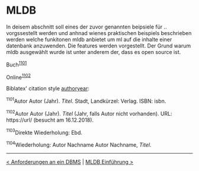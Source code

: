 # MLDB

In deisem abschnitt soll eines der zuvor genannten beipsiele für .. vorgssestellt werden und anhnad wienes praktischen beispiels beschrieben werden welche funkitonen mldb anbietet um ml auf die inhalte einer datenbank anzuwenden. Die features werden vorgestellt. Der Grund warum mldb ausgewählt wurde ist unter anderem der, dass es open source ist.

Buch<sup>[1101](#1101)</sup>

Online<sup>[1102](#1102)</sup>

Biblatex' citation style [authoryear](https://de.overleaf.com/learn/latex/Biblatex_citation_styles):

<a name="1101"><sup>1101</sup></a>Autor Autor (Jahr). _Titel_. Stadt, Landkürzel: Verlag. ISBN: isbn.

<a name="1102"><sup>1102</sup></a>Autor Autor (Jahr). _Titel_ (Jahr, falls Autor nicht vorhanden). URL: https://url/ (besucht am 16.12.2018).

<a name="1103"><sup>1103</sup></a>Direkte Wiederholung: Ebd.

<a name="1104"><sup>1104</sup></a>Wiederholung: Autor Nachname Autor Nachname, _Titel_.

---

[< Anforderungen an ein DBMS](09_dbml_requirements.md) | [MLDB Einführung >](11_mldb_intro.md)
